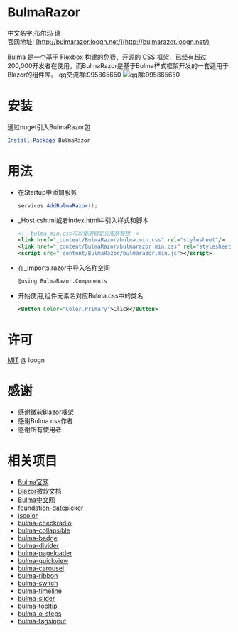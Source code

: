 # BulmaRazor 

中文名字:布尔玛·瑞  
官网地址: [http://bulmarazor.loogn.net/](http://bulmarazor.loogn.net/)  


Bulma 是一个基于 Flexbox 构建的免费、开源的 CSS
框架，已经有超过200,000开发者在使用。而BulmaRazor是基于Bulma样式框架开发的一套适用于Blazor的组件库。
qq交流群:995865650
![qq群:995865650](http://bulmarazor.loogn.net/images/qqqun.png)

# 安装
通过nuget引入BulmaRazor包
```powershell
Install-Package BulmaRazor
```

# 用法

- 在Startup中添加服务
    ```csharp
    services.AddBulmaRazor();
    ```
- _Host.cshtml或者index.html中引入样式和脚本
    ```xml
    <!--bulma.min.css可以使用自定义皮肤替换-->
    <link href="_content/BulmaRazor/bulma.min.css" rel="stylesheet"/>
    <link href="_content/BulmaRazor/bulmarazor.min.css" rel="stylesheet" />
    <script src="_content/BulmaRazor/bulmarazor.min.js"></script>
    ```
- 在_Imports.razor中导入名称空间
    ```xml
    @using BulmaRazor.Components
    ```
- 开始使用,组件元素名对应Bulma.css中的类名
    ```xml
    <Button Color="Color.Primary">Click</Button>
    ```
	

# 许可

[MIT](https://gitee.com/loogn/bulmarazor/blob/master/LICENSE)  @ loogn

# 感谢

- 感谢微软Blazor框架
- 感谢Bulma.css作者
- 感谢所有使用者

# 相关项目

- [Bulma官网](https://bulma.io/)
- [Blazor微软文档](https://blazor.net/docs/components/index.html)
- [Bulma中文网](https://bulma.zcopy.site/)
- [foundation-datepicker](http://foundation-datepicker.peterbeno.com/)
- [jscolor](https://jscolor.com/)
- [bulma-checkradio](https://github.com/Wikiki/bulma-checkradio)
- [bulma-collapsible](https://github.com/CreativeBulma/bulma-collapsible)
- [bulma-badge](https://github.com/CreativeBulma/bulma-badge)
- [bulma-divider](https://github.com/CreativeBulma/bulma-divider)
- [bulma-pageloader](https://github.com/Wikiki/bulma-pageloader)
- [bulma-quickview](https://github.com/Wikiki/bulma-quickview)
- [bulma-carousel](https://github.com/Wikiki/bulma-carousel)
- [bulma-ribbon](https://github.com/Wikiki/bulma-ribbon)
- [bulma-switch](https://github.com/Wikiki/bulma-switch)
- [bulma-timeline](https://github.com/Wikiki/bulma-timeline)
- [bulma-slider](https://github.com/Wikiki/bulma-slider)
- [bulma-tooltip](https://github.com/CreativeBulma/bulma-tooltip)
- [bulma-o-steps](https://github.com/octoshrimpy/bulma-o-steps)
- [bulma-tagsinput](https://github.com/CreativeBulma/bulma-tagsinput)



